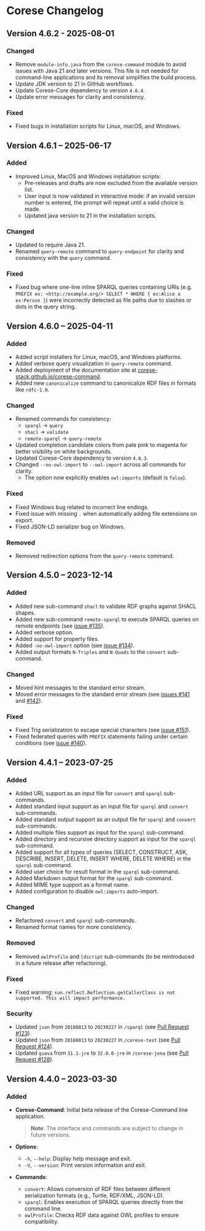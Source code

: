 <!-- markdownlint-disable MD024 -->
# Corese Changelog

## Version 4.6.2 - 2025-08-01

### Changed

- Remove `module-info.java` from the `corese-command` module to avoid issues with Java 21 and later versions. This file is not needed for command-line applications and its removal simplifies the build process.
- Update JDK version to 21 in GitHub workflows.
- Update Corese-Core dependency to version `4.6.4`.
- Update error messages for clarity and consistency.

### Fixed

- Fixed bugs in installation scripts for Linux, macOS, and Windows.

## Version 4.6.1 – 2025-06-17

### Added

- Improved Linux, MacOS and Windows installation scripts:
  - Pre-releases and drafts are now excluded from the available version list.
  - User input is now validated in interactive mode: if an invalid version number is entered, the prompt will repeat until a valid choice is made.
  - Updated java version to 21 in the installation scripts.

### Changed

- Updated to require Java 21.
- Renamed `query-remote` command to `query-endpoint` for clarity and consistency with the `query` command.

### Fixed

- Fixed bug where one-line inline SPARQL queries containing URIs (e.g. `PREFIX ex: <http://example.org/> SELECT * WHERE { ex:Alice a ex:Person }`) were incorrectly detected as file paths due to slashes or dots in the query string.

## Version 4.6.0 – 2025-04-11

### Added

- Added script installers for Linux, macOS, and Windows platforms.
- Added verbose query visualization in `query-remote` command.
- Added deployment of the documentation site at [corese-stack.github.io/corese-command](https://corese-stack.github.io/corese-command).
- Added new `canonicalize` command to canonicalize RDF files in formats like `rdfc-1.0`.

### Changed

- Renamed commands for consistency:
  - `sparql` → `query`
  - `shacl` → `validate`
  - `remote-sparql` → `query-remote`
- Updated completion candidate colors from pale pink to magenta for better visibility on white backgrounds.
- Updated Corese-Core dependency to version `4.6.3`.
- Changed `--no-owl-import` to `--owl-import` across all commands for clarity.
  - The option now explicitly enables `owl:imports` (default is `false`).

### Fixed

- Fixed Windows bug related to incorrect line endings.
- Fixed issue with missing `.` when automatically adding file extensions on export.
- Fixed JSON-LD serializer bug on Windows.

### Removed

- Removed redirection options from the `query-remote` command.

## Version 4.5.0 – 2023-12-14

### Added

- Added new sub-command `shacl` to validate RDF graphs against SHACL shapes.
- Added new sub-command `remote-sparql` to execute SPARQL queries on remote endpoints (see [issue #135](https://github.com/Wimmics/corese/issues/135)).
- Added verbose option.
- Added support for property files.
- Added `-no-owl-import` option (see [issue #134](https://github.com/Wimmics/corese/issues/134)).
- Added output formats `N-Triples` and `N-Quads` to the `convert` sub-command.

### Changed

- Moved hint messages to the standard error stream.
- Moved error messages to the standard error stream (see [issues #141](https://github.com/Wimmics/corese/issues/141) and [#142](https://github.com/Wimmics/corese/issues/142)).

### Fixed

- Fixed Trig serialization to escape special characters (see [issue #151](https://github.com/Wimmics/corese/issues/151)).
- Fixed federated queries with `PREFIX` statements failing under certain conditions (see [issue #140](https://github.com/Wimmics/corese/issues/140)).

## Version 4.4.1 – 2023-07-25

### Added

- Added URL support as an input file for `convert` and `sparql` sub-commands.
- Added standard input support as an input file for `sparql` and `convert` sub-commands.
- Added standard output support as an output file for `sparql` and `convert` sub-commands.
- Added multiple files support as input for the `sparql` sub-command.
- Added directory and recursive directory support as input for the `sparql` sub-command.
- Added support for all types of queries (SELECT, CONSTRUCT, ASK, DESCRIBE, INSERT, DELETE, INSERT WHERE, DELETE WHERE) in the `sparql` sub-command.
- Added user choice for result format in the `sparql` sub-command.
- Added Markdown output format for the `sparql` sub-command.
- Added MIME type support as a format name.
- Added configuration to disable `owl:imports` auto-import.

### Changed

- Refactored `convert` and `sparql` sub-commands.
- Renamed format names for more consistency.

### Removed

- Removed `owlProfile` and `ldscript` sub-commands (to be reintroduced in a future release after refactoring).

### Fixed

- Fixed warning: `sun.reflect.Reflection.getCallerClass is not supported. This will impact performance.`

### Security

- Updated `json` from `20180813` to `20230227` in `/sparql` (see [Pull Request #123](https://github.com/Wimmics/corese/pull/123)).
- Updated `json` from `20180813` to `20230227` in `/corese-test` (see [Pull Request #124](https://github.com/Wimmics/corese/pull/124)).
- Updated `guava` from `31.1-jre` to `32.0.0-jre` in `/corese-jena` (see [Pull Request #128](https://github.com/Wimmics/corese/pull/128)).

## Version 4.4.0 – 2023-03-30

### Added

- **Corese-Command**: Initial beta release of the Corese-Command line application.  
  > **Note**: The interface and commands are subject to change in future versions.

- **Options**:
  - `-h`, `--help`: Display help message and exit.
  - `-V`, `--version`: Print version information and exit.

- **Commands**:
  - `convert`: Allows conversion of RDF files between different serialization formats (e.g., Turtle, RDF/XML, JSON-LD).
  - `sparql`: Enables execution of SPARQL queries directly from the command line.
  - `owlProfile`: Checks RDF data against OWL profiles to ensure compatibility.
